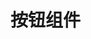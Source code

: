 <script setup>
import demo from './demo.vue'
import kinds from './kinds.vue'

</script>

# 按钮组件

<Preview comp-name="Button" demo-name="demo">
  <demo />
</Preview>

<Preview comp-name="Button" demo-name="kinds">
  <kinds />
</Preview>
